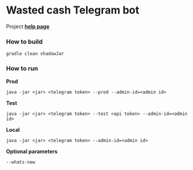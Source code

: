 # Wasted cash Telegram bot

Project [**help page**](https://telegra.ph/Wasted-cash-03-11)

### How to build
```
gradle clean shadowJar
```

### How to run

**Prod**
```
java -jar <jar> <telegram token> --prod --admin-id=<admin id>
```

**Test**
```
java -jar <jar> <telegram token> --test <api token> --admin-id=<admin id>
```

**Local**
```
java -jar <jar> <telegram token> --admin-id=<admin id>
```

**Optional parameters**
```
--whats-new
```
